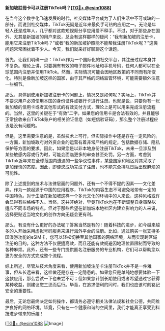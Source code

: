 **新加坡註冊卡可以注册TikTok吗？[[TG💪+ @esim1088](https://t.me/s/esim1088)]**

在当今这个数字化飞速发展的时代，社交媒体平台成为了人们生活中不可或缺的一部分。而说到社交媒体，TikTok无疑是近年来最炙手可热的应用之一。无论是年轻人还是成年人，几乎都对这款短视频分享应用爱不释手。不过，对于那些身在国外、尤其是新加坡的用户来说，总会有这样那样的疑问：“我有新加坡的注册卡，能用它来注册TikTok吗？”或者“我的新加坡护照能不能帮我注册TikTok呢？”这类问题常常困扰着不少人。今天，我们就来好好聊聊这个话题。

首先，让我们明确一点：TikTok作为一个国际化的社交平台，其注册过程本身并不复杂。理论上讲，只要拥有有效的电子邮件地址和手机号码，任何人都可以在全球范围内注册并使用TikTok。然而，实际情况可能会因地区政策的不同而有所变化。特别是像新加坡这样的国家，由于其严格的网络监管环境，可能需要额外注意一些细节。

那么，具体到使用新加坡注册卡的问题上，情况又是如何呢？实际上，TikTok并不要求用户必须使用本国的身份证件或银行卡进行注册。也就是说，只要你有一张新加坡的信用卡或者其他形式的有效支付方式，理论上是可以用来完成注册流程的。当然，这里的关键在于“有效”二字。如果您的信用卡是合法有效的，并且能够正常接收来自TikTok账户的相关验证信息（如短信验证码），那么整个注册过程应该是没有问题的。

但是，这里需要注意的是，虽然技术上可行，但实际操作中还是存在一定风险的。一方面，新加坡政府对外资企业的运营有着非常严格的规定，包括数据存储、隐私保护等方面的要求。因此，如果您是以非本地身份注册TikTok，未来一旦涉及到某些敏感内容或行为时，可能会面临更多的审查甚至处罚。另一方面，考虑到TikTok近年来在全球范围内遭遇的一些争议性事件，某些国家和地区对其采取了更加谨慎的态度。因此，即便您成功完成了注册，也不能完全排除日后出现麻烦的可能性。

除了上述提到的技术与法律层面的问题外，还有一个不得不提的因素——文化差异。作为一款起源于中国的应用程序，TikTok的内容生态不可避免地带有一定的中国特色。对于生活在新加坡这样一个多元文化的环境中的人来说，这种风格或许会显得有些格格不入。当然，这并非绝对，毕竟TikTok也在不断调整自身策略以适应不同市场的特点。但对于那些希望在新加坡本地社区内建立影响力的人来说，选择更贴近当地文化的创作方向无疑会更有利。

那么，有没有什么更好的办法呢？答案当然是有的！随着科技的进步，如今越来越多的人开始采用虚拟号码服务来进行海外平台的注册。比如，通过购买一张支持多国漫游功能的eSIM卡，您可以轻松切换至其他国家的网络环境，从而实现跨区域注册的目的。这种方法不仅便捷高效，而且还能有效规避因地理位置限制而导致的各种麻烦。此外，还有一些专门提供匿名注册服务的专业机构，它们可以帮助您以更为安全的方式完成整个流程。

综上所述，尽管从技术角度来看，使用新加坡注册卡注册TikTok并不是一件难事，但从长远来看，这样做还是存在一定隐患的。如果您只是单纯地想要体验一下这款应用，那么尝试一下也未尝不可；但如果您计划长期使用或者希望通过它获得某种收益，则建议您三思而后行。毕竟，在追求便利的同时，我们也应该时刻铭记安全的重要性。

最后，无论您最终决定如何操作，都请务必遵守相关法律法规和社会公德，共同维护良好的网络环境。毕竟，只有在一个健康和谐的空间里，我们才能真正享受到科技进步带来的乐趣！

[[TG💪+ @esim1088](https://t.me/s/esim1088) ![Image](https://i.postimg.cc/4NQfJmqS/Snipaste-2025-05-13-00-14-12.png)]